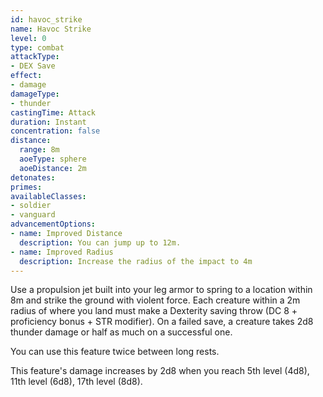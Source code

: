```yaml
---
id: havoc_strike
name: Havoc Strike
level: 0
type: combat
attackType:
- DEX Save
effect:
- damage
damageType:
- thunder
castingTime: Attack
duration: Instant
concentration: false
distance:
  range: 8m
  aoeType: sphere
  aoeDistance: 2m
detonates: 
primes: 
availableClasses:
- soldier
- vanguard
advancementOptions:
- name: Improved Distance
  description: You can jump up to 12m.
- name: Improved Radius
  description: Increase the radius of the impact to 4m
---
```

Use a propulsion jet built into your leg armor to spring to a location within 8m and strike the ground with violent force.
Each creature within a 2m radius of where you land must make a Dexterity saving throw (DC 8 + proficiency bonus + STR modifier).
On a failed save, a creature takes 2d8 thunder damage or half as much on a successful one.

You can use this feature twice between long rests.

This feature's damage increases by 2d8 when you reach 5th level (4d8), 11th level (6d8), 17th level (8d8).
